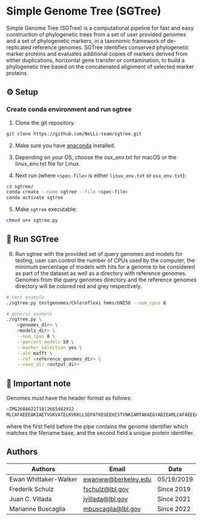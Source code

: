 # Simple Genome Tree (SGTree)

Simple Genome Tree (SGTree) is a computational pipeline for fast and easy construction of phylogenetic trees from a set of user provided genomes and a set of phylogenetic markers, in a taxonomic framework of de-replicated reference genomes. SGTree identifies conserved phylogenetic marker proteins and evaluates additional copies of markers derived from either duplications, horizontal gene transfer or contamination, to build a phylogenetic tree based on the concatenated alignment of selected marker proteins. 

## ⚙️ Setup

### Create conda environment and run sgtree

1. Clone the git repository.

```bash
git clone https://github.com/NeLLi-team/sgtree.git
```

2. Make sure you have [anaconda](https://www.anaconda.com/distribution/#download-section) installed.

3. Depending on your OS, choose the osx_env.txt for macOS or the linux_env.txt file for Linux. 

4. Next run (where `<spec-file>` is either `linux_env.txt` or `osx_env.txt`): 

```bash
cd sgtree/
conda create --name sgtree --file <spec-file>
conda activate sgtree
```

5. Make `sgtree` executable:

```bash
chmod u+x sgtree.py
```

## 🚀 Run SGTree

6. Run sgtree with the provided set of query genomes and models for testing, user can control the number of CPUs used by the computer, the minimum percentage of models with hits for a genome to be considered as part of the dataset as well as a directory with reference genomes. Genomes from the query genomes directory and the reference genomes directory will be colored red and grey respectively. 

```bash
# test example
./sgtree.py testgenomes/Chloroflexi hmms/UNI56 --num_cpus 8

# general example
./sgtree.py \
	<genomes_dir> \
	<models_dir> \
	--num_cpus 8 \
	--percent_models 50 \
	--marker_selection yes \
	--aln mafft \
	--ref <reference_genomes_dir> \
	--save_dir <output_dir>
```

## 🚨 Important note 
Genomes must have the header format as follows: 

```bash
>IMG2684622718|2685462912
MLCAFAEEEAKIAETVGKVATELKVKKLLSDFATKEGEEHISTYNKIAMTAKAEGYADIEAMLCAFAEEEAKLQKL
```
where the first field before the pipe contains the genome identifier which matches the filename base, and the second field a unique protein identifier.


## Authors

|Authors		            | Email			            | Date		    |
|-----------------------|-----------------------|-------------|
|Ewan Whittaker-Walker 	| ewanww@berkeley.edu	  | 05/19/2019	|
|Frederik Schulz		    | fschulz@lbl.gov 	    | Since 2019	|
|Juan C. Villada 	      | jvillada@lbl.gov 	    | Since 2021	|
|Marianne Buscaglia	    | mbuscaglia@lbl.gov 	  | Since 2022	|
